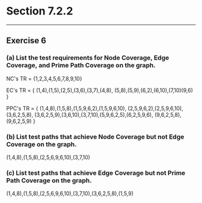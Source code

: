 # Section 7.2.2
----------------
## Exercise  6

### (a) List the test requirements for Node Coverage, Edge Coverage, and Prime Path Coverage on the graph.

NC's TR = {1,2,3,4,5,6,7,8,9,10}

EC's TR = {
    (1,4),(1,5),(2,5),(3,6),(3,7),(4,8),
    (5,8),(5,9),(6,2),(6,10),(7,10)(9,6)
    }

PPC's TR = { 
    (1,4,8),(1,5,8),(1,5,9,6,2),(1,5,9,6,10),
    (2,5,9,6,2),(2,5,9,6,10),(3,6,2,5,8),
    (3,6,2,5,9),(3,6,10),(3,7,10),(5,9,6,2,5),(6,2,5,9,6),
    (9,6,2,5,8),(9,6,2,5,9)
}

### (b) List test paths that achieve Node Coverage but not Edge Coverage on the graph.

(1,4,8),(1,5,8),(2,5,6,9,6,10),(3,7,10)

### (c) List test paths that achieve Edge Coverage but not Prime Path Coverage on the graph.

(1,4,8),(1,5,8),(2,5,6,9,6,10),(3,7,10),(3,6,2,5,8),(1,5,9)
